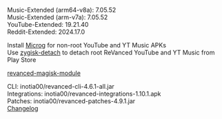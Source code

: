Music-Extended (arm64-v8a): 7.05.52  
Music-Extended (arm-v7a): 7.05.52  
YouTube-Extended: 19.21.40  
Reddit-Extended: 2024.17.0  

Install [Microg](https://github.com/ReVanced/GmsCore/releases) for non-root YouTube and YT Music APKs  
Use [zygisk-detach](https://github.com/j-hc/zygisk-detach) to detach root ReVanced YouTube and YT Music from Play Store  

[revanced-magisk-module](https://github.com/j-hc/revanced-magisk-module)
  
CLI: inotia00/revanced-cli-4.6.1-all.jar  
Integrations: inotia00/revanced-integrations-1.10.1.apk  
Patches: inotia00/revanced-patches-4.9.1.jar  
[Changelog](https://github.com/inotia00/revanced-patches/releases/tag/v4.9.1)  
